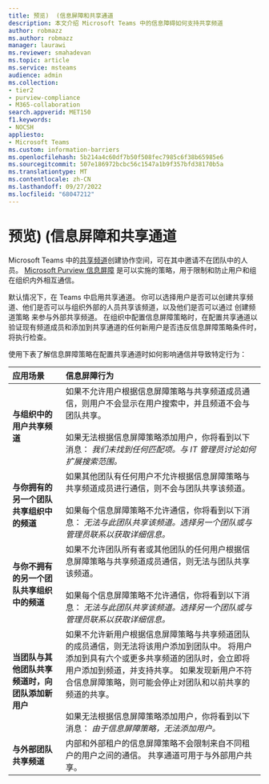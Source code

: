 ```yaml
---
title: 预览)  (信息屏障和共享通道
description: 本文介绍 Microsoft Teams 中的信息障碍如何支持共享频道
author: robmazz
ms.author: robmazz
manager: laurawi
ms.reviewer: smahadevan
ms.topic: article
ms.service: msteams
audience: admin
ms.collection:
- tier2
- purview-compliance
- M365-collaboration
search.appverid: MET150
f1.keywords:
- NOCSH
appliesto:
- Microsoft Teams
ms.custom: information-barriers
ms.openlocfilehash: 5b214a4c60df7b50f508fec7985c6f38b65985e6
ms.sourcegitcommit: 507e186972bcbc56c1547a1b9f357bfd38170b5a
ms.translationtype: MT
ms.contentlocale: zh-CN
ms.lasthandoff: 09/27/2022
ms.locfileid: "68047212"
---
```

# <a name="information-barriers-and-shared-channels-preview"></a>预览)  (信息屏障和共享通道

Microsoft Teams 中的[共享频道](shared-channels.md)创建协作空间，可在其中邀请不在团队中的人员。 [Microsoft Purview 信息屏障](/microsoft-365/compliance/information-barriers) 是可以实施的策略，用于限制和防止用户和组在组织内外相互通信。

默认情况下，在 Teams 中启用共享通道。 你可以选择用户是否可以创建共享频道、他们是否可以与组织外部的人员共享该频道，以及他们是否可以通过 创建频道策略 来参与外部共享频道。 在组织中配置信息屏障策略时，在配置共享通道以验证现有频道成员和添加到共享通道的任何新用户是否违反信息屏障策略条件时，将执行检查。

使用下表了解信息屏障策略在配置共享通道时如何影响通信并导致特定行为：

|**应用场景**|**信息屏障行为**|
|:-----------|:--------------------------------|
| **与组织中的用户共享频道** | 如果不允许用户根据信息屏障策略与共享频道成员通信，则用户不会显示在用户搜索中，并且频道不会与团队共享。 <br><br> 如果无法根据信息屏障策略添加用户，你将看到以下消息： *我们未找到任何匹配项。与 IT 管理员讨论如何扩展搜索范围。* |
| **与你拥有的另一个团队共享组织中的频道** | 如果其他团队有任何用户不允许根据信息屏障策略与共享频道成员进行通信，则不会与团队共享该频道。 <br><br> 如果每个信息屏障策略不允许通信，你将看到以下消息： *无法与此团队共享该频道。选择另一个团队或与管理员联系以获取详细信息。* |
| **与你不拥有的另一个团队共享组织中的频道** | 如果不允许团队所有者或其他团队的任何用户根据信息屏障策略与共享频道成员通信，则无法与团队共享该频道。 <br><br> 如果每个信息屏障策略不允许通信，你将看到以下消息： *无法与此团队共享该频道。选择另一个团队或与管理员联系以获取详细信息。* |
| **当团队与其他团队共享频道时，向团队添加新用户** | 如果不允许新用户根据信息屏障策略与共享频道团队的成员通信，则无法将该用户添加到团队中。 将用户添加到具有六个或更多共享频道的团队时，会立即将用户添加到频道，并支持共享。 如果发现新用户不符合信息屏障策略，则可能会停止对团队和以前共享的频道的共享。<br><br> 如果无法根据信息屏障策略添加用户，你将看到以下消息： *由于信息屏障策略，无法添加用户。* |
| **与外部团队共享频道** | 内部和外部租户的信息屏障策略不会限制来自不同租户的用户之间的通信。 共享通道可用于与外部用户共享。 |
